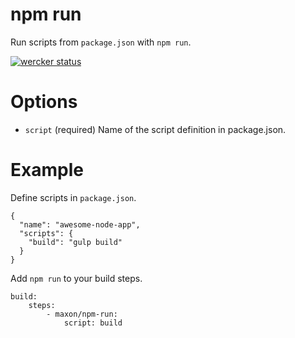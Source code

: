 # npm run
Run scripts from `package.json` with `npm run`.

[![wercker status](https://app.wercker.com/status/3a9f128650a4d81ab429bb91188d22f9/m "wercker status")](https://app.wercker.com/project/bykey/3a9f128650a4d81ab429bb91188d22f9)

# Options
* `script` (required) Name of the script definition in package.json.

# Example
Define scripts in `package.json`.
```
{
  "name": "awesome-node-app",
  "scripts": {
    "build": "gulp build"
  }
}
```

Add `npm run` to your build steps.
```
build:
    steps:
        - maxon/npm-run:
            script: build
```
